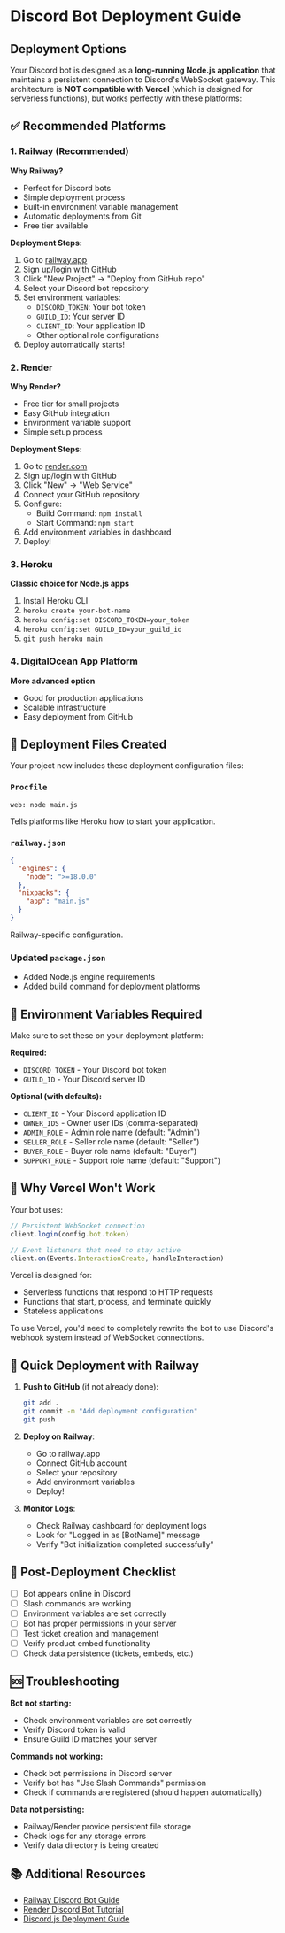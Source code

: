 # Discord Bot Deployment Guide

## Deployment Options

Your Discord bot is designed as a **long-running Node.js application** that maintains a persistent connection to Discord's WebSocket gateway. This architecture is **NOT compatible with Vercel** (which is designed for serverless functions), but works perfectly with these platforms:

## ✅ Recommended Platforms

### 1. Railway (Recommended)
**Why Railway?**
- Perfect for Discord bots
- Simple deployment process
- Built-in environment variable management
- Automatic deployments from Git
- Free tier available

**Deployment Steps:**
1. Go to [railway.app](https://railway.app)
2. Sign up/login with GitHub
3. Click "New Project" → "Deploy from GitHub repo"
4. Select your Discord bot repository
5. Set environment variables:
   - `DISCORD_TOKEN`: Your bot token
   - `GUILD_ID`: Your server ID
   - `CLIENT_ID`: Your application ID
   - Other optional role configurations
6. Deploy automatically starts!

### 2. Render
**Why Render?**
- Free tier for small projects
- Easy GitHub integration
- Environment variable support
- Simple setup process

**Deployment Steps:**
1. Go to [render.com](https://render.com)
2. Sign up/login with GitHub
3. Click "New" → "Web Service"
4. Connect your GitHub repository
5. Configure:
   - Build Command: `npm install`
   - Start Command: `npm start`
6. Add environment variables in dashboard
7. Deploy!

### 3. Heroku
**Classic choice for Node.js apps**
1. Install Heroku CLI
2. `heroku create your-bot-name`
3. `heroku config:set DISCORD_TOKEN=your_token`
4. `heroku config:set GUILD_ID=your_guild_id`
5. `git push heroku main`

### 4. DigitalOcean App Platform
**More advanced option**
- Good for production applications
- Scalable infrastructure
- Easy deployment from GitHub

## 📁 Deployment Files Created

Your project now includes these deployment configuration files:

### `Procfile`
```
web: node main.js
```
Tells platforms like Heroku how to start your application.

### `railway.json`
```json
{
  "engines": {
    "node": ">=18.0.0"
  },
  "nixpacks": {
    "app": "main.js"
  }
}
```
Railway-specific configuration.

### Updated `package.json`
- Added Node.js engine requirements
- Added build command for deployment platforms

## 🔧 Environment Variables Required

Make sure to set these on your deployment platform:

**Required:**
- `DISCORD_TOKEN` - Your Discord bot token
- `GUILD_ID` - Your Discord server ID

**Optional (with defaults):**
- `CLIENT_ID` - Your Discord application ID
- `OWNER_IDS` - Owner user IDs (comma-separated)
- `ADMIN_ROLE` - Admin role name (default: "Admin")
- `SELLER_ROLE` - Seller role name (default: "Seller")
- `BUYER_ROLE` - Buyer role name (default: "Buyer")
- `SUPPORT_ROLE` - Support role name (default: "Support")

## 🚫 Why Vercel Won't Work

Your bot uses:
```javascript
// Persistent WebSocket connection
client.login(config.bot.token)

// Event listeners that need to stay active
client.on(Events.InteractionCreate, handleInteraction)
```

Vercel is designed for:
- Serverless functions that respond to HTTP requests
- Functions that start, process, and terminate quickly
- Stateless applications

To use Vercel, you'd need to completely rewrite the bot to use Discord's webhook system instead of WebSocket connections.

## 🚀 Quick Deployment with Railway

1. **Push to GitHub** (if not already done):
   ```bash
   git add .
   git commit -m "Add deployment configuration"
   git push
   ```

2. **Deploy on Railway**:
   - Go to railway.app
   - Connect GitHub account
   - Select your repository
   - Add environment variables
   - Deploy!

3. **Monitor Logs**:
   - Check Railway dashboard for deployment logs
   - Look for "Logged in as [BotName]" message
   - Verify "Bot initialization completed successfully"

## 📝 Post-Deployment Checklist

- [ ] Bot appears online in Discord
- [ ] Slash commands are working
- [ ] Environment variables are set correctly
- [ ] Bot has proper permissions in your server
- [ ] Test ticket creation and management
- [ ] Verify product embed functionality
- [ ] Check data persistence (tickets, embeds, etc.)

## 🆘 Troubleshooting

**Bot not starting:**
- Check environment variables are set correctly
- Verify Discord token is valid
- Ensure Guild ID matches your server

**Commands not working:**
- Check bot permissions in Discord server
- Verify bot has "Use Slash Commands" permission
- Check if commands are registered (should happen automatically)

**Data not persisting:**
- Railway/Render provide persistent file storage
- Check logs for any storage errors
- Verify data directory is being created

## 📚 Additional Resources

- [Railway Discord Bot Guide](https://docs.railway.app/deploy/discord-bot)
- [Render Discord Bot Tutorial](https://render.com/docs/deploy-discord-bot)
- [Discord.js Deployment Guide](https://discordjs.guide/additional-info/readme-deployment.html)